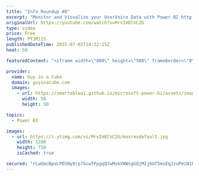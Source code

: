 ```yaml
---
title: "Info Roundup #6"
excerpt: "Monitor and Visualize your UserVoice Data with Power BI http://blogs.msdn.com/b/powerbi/archive/2015/07/01/monitor-and-visualize-your-uservoice-data-with-power-bi.aspx  Microsoft Joins the R Consortium http://blogs.technet.com/b/machinelearning/archive/2015/06/30/microsoft-joins-the-r-consortium.aspx"
originalUrl: https://youtube.com/watch?v=MrvImECnC2U
type: video
price: Free
length: PT3M11S
publishedDateTime: 2015-07-02T14:32:15Z
heat: 50

featuredContent: "<iframe width=\"800\" height=\"500\" frameborder=\"0\" src=\"https://www.youtube.com/embed/MrvImECnC2U\" allow=\"accelerometer; autoplay; encrypted-media; gyroscope; picture-in-picture\" allowfullscreen></iframe>"

provider:
  name: Guy in a Cube
  domain: guyinacube.com
  images:
    - url: https://smartableai.github.io/microsoft-power-bi/assets/images/organizations/guyinacube.com-50x50.jpg
      width: 50
      height: 50

topics:
  - Power BI

images:
  - url: https://i.ytimg.com/vi/MrvImECnC2U/maxresdefault.jpg
    width: 1280
    height: 720
    isCached: true

secured: "rLwUmcBpoLPDSNy8rp7GcwTPpgqQ7wMxkVNWsgGQjMIj6Uf5msEqJzuPmiN1H/PaA/9KyYRuHU7sHoowXt3LO2gCV/fvdD0dc9qmFcXyuSmTlYu9YJ0pajJ9sD3OLdC/Wm2XG7nXpMecKp2UZvAZj+gAC4ZzWf4ioUtoZstXvnQoYG5S1gZ3/Yu6/M03LRIBfLarWQnhRbDwpdZeUi1+A06nMp5PWN01U7AoDnMT4/OHlDHAzRHOAReVNdsh8q/i8OR7qMOLSgGNlyc8sMhWyzGaT61i4CtEiOBtH1Bw++aLVyL6ii+bRh8NHdJlrxoztUIJAG68dF8mD4j3qJ3vGTEP4EIVryV8fUcvdbufHb9PbuXSXu4MLKW5d6dRjiHodrL53StEpsZcQ2h5GGT24z5FfVtmQNXziREXCrRdJTE=;H1JP0OhoYgMi8Yd0lY8b6A=="
---
```


